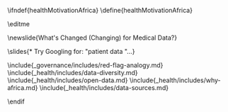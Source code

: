 \ifndef{healthMotivationAfrica}
\define{healthMotivationAfrica}

\editme 

\newslide{What's Changed (Changing) for Medical Data?}

\slides{*  Try Googling for: "patient data "...}

\include{_governance/includes/red-flag-analogy.md}
\include{_health/includes/data-diversity.md}
\include{_health/includes/open-data.md}
\include{_health/includes/why-africa.md}
\include{_health/includes/data-sources.md}

\endif
